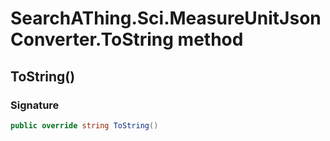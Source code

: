 # SearchAThing.Sci.MeasureUnitJsonConverter.ToString method
## ToString()
### Signature
```csharp
public override string ToString()
```
